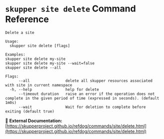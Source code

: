 # `skupper site delete` Command Reference

```
Delete a site

Usage:
  skupper site delete [flags]

Examples:
skupper site delete my-site
skupper site delete my-site --wait=false
skupper site delete --all

Flags:
      --all                delete all skupper resources associated with site in current namespace
  -h, --help               help for delete
      --timeout duration   raise an error if the operation does not complete in the given period of time (expressed in seconds). (default 1m0s)
      --wait               Wait for deletion to complete before exiting (default true)
```

🔗 **External Documentation:** [https://skupperproject.github.io/refdog/commands/site/delete.html](https://skupperproject.github.io/refdog/commands/site/delete.html)

